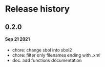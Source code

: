 # Release history

## 0.2.0
#### Sep 21 2021
- chore: change sbol into sbol2
- chore: filter only filenames ending with .xml
- doc: add functions documentation

